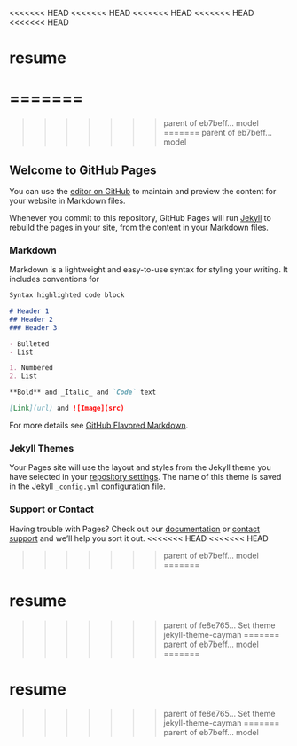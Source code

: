 <<<<<<< HEAD
<<<<<<< HEAD
<<<<<<< HEAD
<<<<<<< HEAD
<<<<<<< HEAD
# resume
=======
=======
>>>>>>> parent of eb7beff... model
=======
>>>>>>> parent of eb7beff... model
## Welcome to GitHub Pages

You can use the [editor on GitHub](https://github.com/libailei/resume/edit/master/README.md) to maintain and preview the content for your website in Markdown files.

Whenever you commit to this repository, GitHub Pages will run [Jekyll](https://jekyllrb.com/) to rebuild the pages in your site, from the content in your Markdown files.

### Markdown

Markdown is a lightweight and easy-to-use syntax for styling your writing. It includes conventions for

```markdown
Syntax highlighted code block

# Header 1
## Header 2
### Header 3

- Bulleted
- List

1. Numbered
2. List

**Bold** and _Italic_ and `Code` text

[Link](url) and ![Image](src)
```

For more details see [GitHub Flavored Markdown](https://guides.github.com/features/mastering-markdown/).

### Jekyll Themes

Your Pages site will use the layout and styles from the Jekyll theme you have selected in your [repository settings](https://github.com/libailei/resume/settings). The name of this theme is saved in the Jekyll `_config.yml` configuration file.

### Support or Contact

Having trouble with Pages? Check out our [documentation](https://help.github.com/categories/github-pages-basics/) or [contact support](https://github.com/contact) and we’ll help you sort it out.
<<<<<<< HEAD
<<<<<<< HEAD
>>>>>>> parent of eb7beff... model
=======
# resume
>>>>>>> parent of fe8e765... Set theme jekyll-theme-cayman
=======
>>>>>>> parent of eb7beff... model
=======
# resume
>>>>>>> parent of fe8e765... Set theme jekyll-theme-cayman
=======
>>>>>>> parent of eb7beff... model
